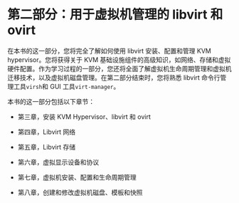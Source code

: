 # 第二部分：用于虚拟机管理的 libvirt 和 ovirt

在本书的这一部分，您将完全了解如何使用 libvirt 安装、配置和管理 KVM hypervisor。您将获得关于 KVM 基础设施组件的高级知识，如网络、存储和虚拟硬件配置。作为学习过程的一部分，您还将全面了解虚拟机生命周期管理和虚拟机迁移技术，以及虚拟机磁盘管理。在第二部分结束时，您将熟悉 libvirt 命令行管理工具`virsh`和 GUI 工具`virt-manager`。

本书的这一部分包括以下章节：

+   第三章，安装 KVM Hypervisor、libvirt 和 ovirt

+   第四章，Libvirt 网络

+   第五章，Libvirt 存储

+   第六章，虚拟显示设备和协议

+   第七章，虚拟机安装、配置和生命周期管理

+   第八章，创建和修改虚拟机磁盘、模板和快照
